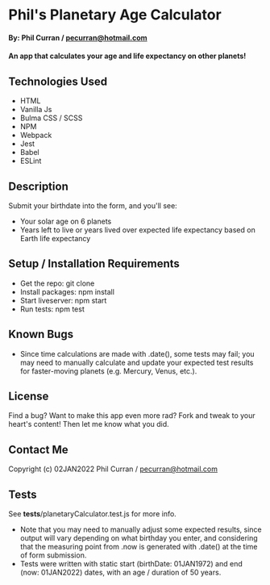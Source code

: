 # Phil's Planetary Age Calculator

#### By: Phil Curran / pecurran@hotmail.com

#### An app that calculates your age and life expectancy on other planets!

## Technologies Used

* HTML
* Vanilla Js
* Bulma CSS / SCSS
* NPM
* Webpack
* Jest
* Babel
* ESLint

## Description

Submit your birthdate into the form, and you'll see:
* Your solar age on 6 planets
* Years left to live or years lived over expected life expectancy based on Earth life expectancy

## Setup / Installation Requirements

* Get the repo: git clone
* Install packages: npm install
* Start liveserver: npm start
* Run tests: npm test

## Known Bugs

* Since time calculations are made with .date(), some tests may fail; you may need to manually calculate and update your expected test results for faster-moving planets (e.g. Mercury, Venus, etc.).

## License

Find a bug?  Want to make this app even more rad?  Fork and tweak to your heart's content!  Then let me know what you did.  

## Contact Me

Copyright (c) 02JAN2022 Phil Curran / pecurran@hotmail.com

## Tests

See __tests__/planetaryCalculator.test.js for more info.
* Note that you may need to manually adjust some expected results, since output will vary depending on what birthday you enter, and considering that the measuring point from .now is generated with .date() at the time of form submission.
* Tests were written with static start (birthDate: 01JAN1972) and end (now: 01JAN2022) dates, with an age / duration of 50 years.